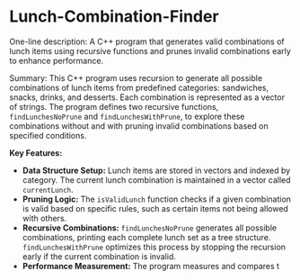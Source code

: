 # Lunch-Combination-Finder

One-line description: A C++ program that generates valid combinations of lunch items using recursive functions and prunes invalid combinations early to enhance performance.

Summary: This C++ program uses recursion to generate all possible combinations of lunch items from predefined categories: sandwiches, snacks, drinks, and desserts. Each combination is represented as a vector of strings. The program defines two recursive functions, `findLunchesNoPrune` and `findLunchesWithPrune`, to explore these combinations without and with pruning invalid combinations based on specified conditions.

**Key Features:**
- **Data Structure Setup:** Lunch items are stored in vectors and indexed by category. The current lunch combination is maintained in a vector called `currentLunch`.
- **Pruning Logic:** The `isValidLunch` function checks if a given combination is valid based on specific rules, such as certain items not being allowed with others.
- **Recursive Combinations:** `findLunchesNoPrune` generates all possible combinations, printing each complete lunch set as a tree structure. `findLunchesWithPrune` optimizes this process by stopping the recursion early if the current combination is invalid.
- **Performance Measurement:** The program measures and compares t
